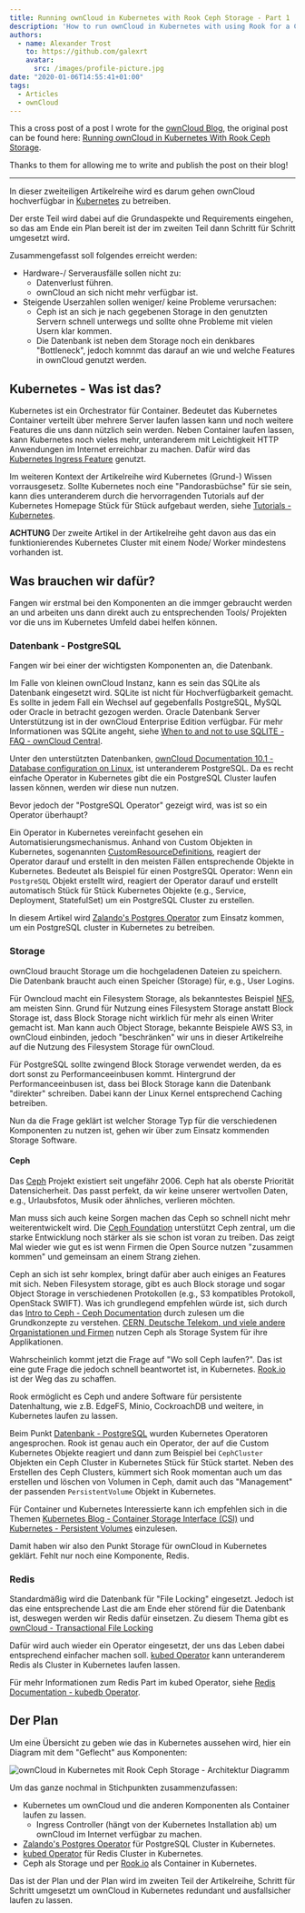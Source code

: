 ```yaml
---
title: Running ownCloud in Kubernetes with Rook Ceph Storage - Part 1
description: 'How to run ownCloud in Kubernetes with using Rook for a Ceph Cluster.'
authors:
  - name: Alexander Trost
    to: https://github.com/galexrt
    avatar:
      src: /images/profile-picture.jpg
date: "2020-01-06T14:55:41+01:00"
tags:
  - Articles
  - ownCloud
---
```


This a cross post of a post I wrote for the [ownCloud Blog](https://owncloud.org/news/), the original post can be found here: [Running ownCloud in Kubernetes With Rook Ceph Storage](https://owncloud.org/news/running-owncloud-in-kubernetes-with-rook-ceph-storage/).

Thanks to them for allowing me to write and publish the post on their blog!

***

In dieser zweiteiligen Artikelreihe wird es darum gehen ownCloud hochverfügbar in [Kubernetes](https://kubernetes.io) zu betreiben.

Der erste Teil wird dabei auf die Grundaspekte und Requirements eingehen, so das am Ende ein Plan bereit ist der im zweiten Teil dann Schritt für Schritt umgesetzt wird.

Zusammengefasst soll folgendes erreicht werden:

* Hardware-/ Serverausfälle sollen nicht zu:
    * Datenverlust führen.
    * ownCloud an sich nicht mehr verfügbar ist.
* Steigende Userzahlen sollen weniger/ keine Probleme verursachen:
    * Ceph ist an sich je nach gegebenen Storage in den genutzten Servern schnell unterwegs und sollte ohne Probleme mit vielen Usern klar kommen.
    * Die Datenbank ist neben dem Storage noch ein denkbares "Bottleneck", jedoch komnmt das darauf an wie und welche Features in ownCloud genutzt werden.

## Kubernetes - Was ist das?

Kubernetes ist ein Orchestrator für Container. Bedeutet das Kubernetes Container verteilt über mehrere Server laufen lassen kann und noch weitere Features die uns dann nützlich sein werden.
Neben Container laufen lassen, kann Kubernetes noch vieles mehr, unteranderem mit Leichtigkeit HTTP Anwendungen im Internet erreichbar zu machen.
Dafür wird das [Kubernetes Ingress Feature](https://kubernetes.io/docs/concepts/services-networking/ingress/) genutzt.

Im weiteren Kontext der Artikelreihe wird Kubernetes (Grund-) Wissen vorrausgesetz. Sollte Kubernetes noch eine "Pandorasbüchse" für sie sein, kann dies unteranderem durch die hervorragenden Tutorials auf der Kubernetes Homepage Stück für Stück aufgebaut werden, siehe [Tutorials - Kubernetes](https://kubernetes.io/docs/tutorials/).

**ACHTUNG** Der zweite Artikel in der Artikelreihe geht davon aus das ein funktionierendes Kubernetes Cluster mit einem Node/ Worker mindestens vorhanden ist.

## Was brauchen wir dafür?

Fangen wir erstmal bei den Komponenten an die immger gebraucht werden an und arbeiten uns dann direkt auch zu entsprechenden Tools/ Projekten vor die uns im Kubernetes Umfeld dabei helfen können.

### Datenbank - PostgreSQL

Fangen wir bei einer der wichtigsten Komponenten an, die Datenbank.

Im Falle von kleinen ownCloud Instanz, kann es sein das SQLite als Datenbank eingesetzt wird. SQLite ist nicht für Hochverfügbarkeit gemacht. Es sollte in jedem Fall ein Wechsel auf gegebenfalls PostgreSQL, MySQL oder Oracle in betracht gezogen werden. Oracle Datenbank Server Unterstützung ist in der ownCloud Enterprise Edition verfügbar.
Für mehr Informationen was SQLite angeht, siehe [When to and not to use SQLITE - FAQ - ownCloud Central](https://central.owncloud.org/t/when-to-and-not-to-use-sqlite/853).

Unter den unterstützten Datenbanken, [ownCloud Documentation 10.1 - Database configuration on Linux](https://doc.owncloud.com/server/10.1/admin_manual/configuration/database/linux_database_configuration.html), ist unteranderem PostgreSQL. Da es recht einfache Operator in Kubernetes gibt die ein PostgreSQL Cluster laufen lassen können, werden wir diese nun nutzen.

Bevor jedoch der "PostgreSQL Operator" gezeigt wird, was ist so ein Operator überhaupt?

Ein Operator in Kubernetes vereinfacht gesehen ein Automatisierungsmechanismus. Anhand von Custom Objekten in Kubernetes, sogenannten [CustomResourceDefinitions](https://kubernetes.io/docs/tasks/access-kubernetes-api/custom-resources/custom-resource-definitions/), reagiert der Operator darauf und erstellt in den meisten Fällen entsprechende Objekte in Kubernetes.
Bedeutet als Beispiel für einen PostgreSQL Operator: Wenn ein `PostgreSQL` Objekt erstellt wird, reagiert der Operator darauf und erstellt automatisch Stück für Stück Kubernetes Objekte (e.g., Service, Deployment, StatefulSet) um ein PostgreSQL Cluster zu erstellen.

In diesem Artikel wird [Zalando's Postgres Operator](https://github.com/zalando/postgres-operator) zum Einsatz kommen, um ein PostgreSQL cluster in Kubernetes zu betreiben.

### Storage

ownCloud braucht Storage um die hochgeladenen Dateien zu speichern. Die Datenbank braucht auch einen Speicher (Storage) für, e.g., User Logins.

Für Owncloud macht ein Filesystem Storage, als bekanntestes Beispiel [NFS](https://nfs.org/), am meisten Sinn. Grund für Nutzung eines Filesystem Storage anstatt Block Storage ist, dass Block Storage nicht wirklich für mehr als einen Writer gemacht ist.
Man kann auch Object Storage, bekannte Beispiele AWS S3, in ownCloud einbinden, jedoch "beschränken" wir uns in dieser Artikelreihe auf die Nutzung des Filesystem Storage für ownCloud.

Für PostgreSQL sollte zwingend Block Storage verwendet werden, da es dort sonst zu Performanceeinbusen kommt. Hintergrund der Performanceeinbusen ist, dass bei Block Storage kann die Datenbank "direkter" schreiben. Dabei kann der Linux Kernel entsprechend Caching betreiben.

Nun da die Frage geklärt ist welcher Storage Typ für die verschiedenen Komponenten zu nutzen ist, gehen wir über zum Einsatz kommenden Storage Software.

#### Ceph

Das [Ceph](https://ceph.com) Projekt existiert seit ungefähr 2006.
Ceph hat als oberste Priorität Datensicherheit. Das passt perfekt, da wir keine unserer wertvollen Daten, e.g., Urlaubsfotos, Musik oder ähnliches, verlieren möchten.

Man muss sich auch keine Sorgen machen das Ceph so schnell nicht mehr weiterentwickelt wird. Die [Ceph Foundation](https://ceph.com/foundation/) unterstützt Ceph zentral, um die starke Entwicklung noch stärker als sie schon ist voran zu treiben.
Das zeigt Mal wieder wie gut es ist wenn Firmen die Open Source nutzen "zusammen kommen" und gemeinsam an einem Strang ziehen.

Ceph an sich ist sehr komplex, bringt dafür aber auch einiges an Features mit sich. Neben Filesystem storage, gibt es auch Block storage und sogar Object Storage in verschiedenen Protokollen (e.g., S3 kompatibles Protokoll, OpenStack SWIFT).
Was ich grundlegend empfehlen würde ist, sich durch das [Intro to Ceph - Ceph Documentation](http://docs.ceph.com/docs/master/start/intro/) durch zulesen um die Grundkonzepte zu verstehen.
[CERN, Deutsche Telekom, und viele andere Organistationen und Firmen](https://ceph.com/users/) nutzen Ceph als Storage System für ihre Applikationen.

Wahrscheinlich kommt jetzt die Frage auf "Wo soll Ceph laufen?". Das ist eine gute Frage die jedoch schnell beantwortet ist, in Kubernetes. [Rook.io](https://rook.io/) ist der Weg das zu schaffen.

Rook ermöglicht es Ceph und andere Software für persistente Datenhaltung, wie z.B. EdgeFS, Minio, CockroachDB und weitere, in Kubernetes laufen zu lassen.

Beim Punkt [Datenbank - PostgreSQL](#datenbank-postgresql) wurden Kubernetes Operatoren angesprochen. Rook ist genau auch ein Operator, der auf die Custom Kubernetes Objekte reagiert und dann zum Beispiel bei `CephCluster` Objekten ein Ceph Cluster in Kubernetes Stück für Stück startet.
Neben des Erstellen des Ceph Clusters, kümmert sich Rook momentan auch um das erstellen und löschen von Volumen in Ceph, damit auch das "Management" der passenden `PersistentVolume` Objekt in Kubernetes.

Für Container und Kubernetes Interessierte kann ich empfehlen sich in die Themen [Kubernetes Blog - Container Storage Interface (CSI)](https://kubernetes.io/blog/2020/01/15/container-storage-interface-ga/) und [Kubernetes - Persistent Volumes](https://kubernetes.io/docs/concepts/storage/persistent-volumes/) einzulesen.

Damit haben wir also den Punkt Storage für ownCloud in Kubernetes geklärt.
Fehlt nur noch eine Komponente, Redis.

### Redis

Standardmäßig wird die Datenbank für "File Locking" eingesetzt. Jedoch ist das eine entsprechende Last die am Ende eher störend für die Datenbank ist, deswegen werden wir Redis dafür einsetzen.
Zu diesem Thema gibt es [ownCloud - Transactional File Locking](https://doc.owncloud.com/server/admin_manual/configuration/files/files_locking_transactional.html)

Dafür wird auch wieder ein Operator eingesetzt, der uns das Leben dabei entsprechend einfacher machen soll. [kubed Operator](https://kubedb.com/docs/0.12.0/welcome/) kann unteranderem Redis als Cluster in Kubernetes laufen lassen.

Für mehr Informationen zum Redis Part im kubed Operator, siehe [Redis Documentation - kubedb Operator](https://kubedb.com/docs/0.12.0/concepts/databases/redis/).

## Der Plan

Um eine Übersicht zu geben wie das in Kubernetes aussehen wird, hier ein Diagram mit dem "Geflecht" aus Komponenten:

![ownCloud in Kubernetes mit Rook Ceph Storage - Architektur Diagramm](/blog/2020/running-owncloud-in-kubernetes-with-rook-ceph-storage-part-1/owncloud-in-kubernetes-rook-ceph.png)

Um das ganze nochmal in Stichpunkten zusammenzufassen:

* Kubernetes um ownCloud und die anderen Komponenten als Container laufen zu lassen.
    * Ingress Controller (hängt von der Kubernetes Installation ab) um ownCloud im Internet verfügbar zu machen.
* [Zalando's Postgres Operator](https://github.com/zalando/postgres-operator) für PostgreSQL Cluster in Kubernetes.
* [kubed Operator](https://kubedb.com/docs/0.12.0/welcome/) für Redis Cluster in Kubernetes.
* Ceph als Storage und per [Rook.io](https://rook.io/) als Container in Kubernetes.

Das ist der Plan und der Plan wird im zweiten Teil der Artikelreihe, Schritt für Schritt umgesetzt um ownCloud in Kubernetes redundant und ausfallsicher laufen zu lassen.
